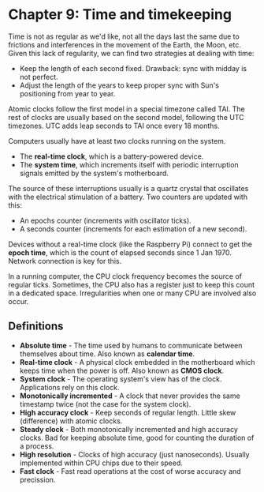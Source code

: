 # Chapter 9: Time and timekeeping

Time is not as regular as we'd like, not all the days last the same due to frictions and interferences in the movement
of the Earth, the Moon, etc. Given this lack of regularity, we can find two strategies at dealing with time:

- Keep the length of each second fixed. Drawback: sync with midday is not perfect.
- Adjust the length of the years to keep proper sync with Sun's positioning from year to year.

Atomic clocks follow the first model in a special timezone called TAI. The rest of clocks are usually based on the
second model, following the UTC timezones. UTC adds leap seconds to TAI once every 18 months.

Computers usually have at least two clocks running on the system.

- The **real-time clock**, which is a battery-powered device.
- The **system time**, which increments itself with periodic interruption signals emitted by the system's motherboard.

The source of these interruptions usually is a quartz crystal that oscillates with the electrical stimulation of a
battery. Two counters are updated with this:

- An epochs counter (increments with oscillator ticks).
- A seconds counter (increments for each estimation of a new second).

Devices without a real-time clock (like the Raspberry Pi) connect to get the **epoch time**, which is the count of
elapsed seconds since 1 Jan 1970. Network connection is key for this.

In a running computer, the CPU clock frequency becomes the source of regular ticks. Sometimes, the CPU also has a
register just to keep this count in a dedicated space. Irregularities when one or many CPU are involved also occur.

## Definitions

- **Absolute time** - The time used by humans to communicate between themselves about time. Also known as **calendar
  time**.
- **Real-time clock** - A physical clock embedded in the motherboard which keeps time when the power is off. Also known
  as **CMOS clock**.
- **System clock** - The operating system's view has of the clock. Applications rely on this clock.
- **Monotonically incremented** - A clock that never provides the same timestamp twice (not the case for the system
  clock).
- **High accuracy clock** - Keep seconds of regular length. Little skew (difference) with atomic clocks.
- **Steady clock** - Both monotonically incremented and high accuracy clocks. Bad for keeping absolute time, good for
  counting the duration of a process.
- **High resolution** - Clocks of high accuracy (just nanoseconds). Usually implemented within CPU chips due to their
  speed.
- **Fast clock** - Fast read operations at the cost of worse accuracy and precission.